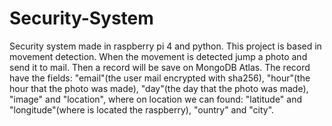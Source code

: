 # Security-System
Security system made in raspberry pi 4 and python. This project is based in movement detection. When the movement is detected jump a photo and send it to mail. 
Then a record will be save on MongoDB Atlas. The record have the fields: "email"(the user mail encrypted with sha256), "hour"(the hour that the photo was made), "day"(the day that the photo was made), "image" and "location", where on location we can found: "latitude" and "longitude"(where is located the raspberry), "ountry" and "city".
